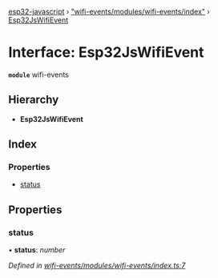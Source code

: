 [esp32-javascript](../README.md) › ["wifi-events/modules/wifi-events/index"](../modules/_wifi_events_modules_wifi_events_index_.md) › [Esp32JsWifiEvent](_wifi_events_modules_wifi_events_index_.esp32jswifievent.md)

# Interface: Esp32JsWifiEvent

**`module`** wifi-events

## Hierarchy

* **Esp32JsWifiEvent**

## Index

### Properties

* [status](_wifi_events_modules_wifi_events_index_.esp32jswifievent.md#status)

## Properties

###  status

• **status**: *number*

*Defined in [wifi-events/modules/wifi-events/index.ts:7](https://github.com/marcelkottmann/esp32-javascript/blob/e6e5921/components/wifi-events/modules/wifi-events/index.ts#L7)*
